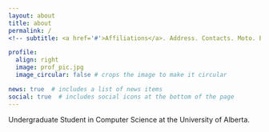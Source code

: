 ```yaml
---
layout: about
title: about
permalink: /
<!-- subtitle: <a href='#'>Affiliations</a>. Address. Contacts. Moto. Etc. -->

profile:
  align: right
  image: prof_pic.jpg
  image_circular: false # crops the image to make it circular

news: true  # includes a list of news items
social: true  # includes social icons at the bottom of the page
---
```


Undergraduate Student in Computer Science at the University of Alberta.
